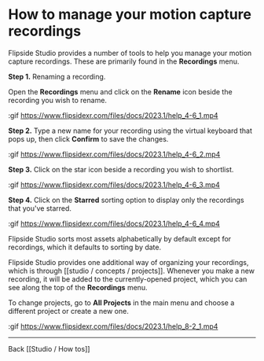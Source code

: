 # How to manage your motion capture recordings

Flipside Studio provides a number of tools to help you manage your motion capture recordings. These are primarily found in the **Recordings** menu.

**Step 1.** Renaming a recording.

Open the **Recordings** menu and click on the **Rename** icon beside the recording you wish to rename.

:gif https://www.flipsidexr.com/files/docs/2023.1/help_4-6_1.mp4

**Step 2.** Type a new name for your recording using the virtual keyboard that pops up, then click **Confirm** to save the changes.

:gif https://www.flipsidexr.com/files/docs/2023.1/help_4-6_2.mp4

**Step 3.** Click on the star icon beside a recording you wish to shortlist.

:gif https://www.flipsidexr.com/files/docs/2023.1/help_4-6_3.mp4

**Step 4.** Click on the **Starred** sorting option to display only the recordings that  you've starred.

:gif https://www.flipsidexr.com/files/docs/2023.1/help_4-6_4.mp4

Flipside Studio sorts most assets alphabetically by default except for recordings, which it defaults to sorting by date.

Flipside Studio provides one additional way of organizing your recordings, which is through [[studio / concepts / projects]]. Whenever you make a new recording, it will be added to the currently-opened project, which you can see along the top of the **Recordings** menu.

To change projects, go to **All Projects** in the main menu and choose a different project or create a new one.

:gif https://www.flipsidexr.com/files/docs/2023.1/help_8-2_1.mp4

---

Back [[Studio / How tos]]
